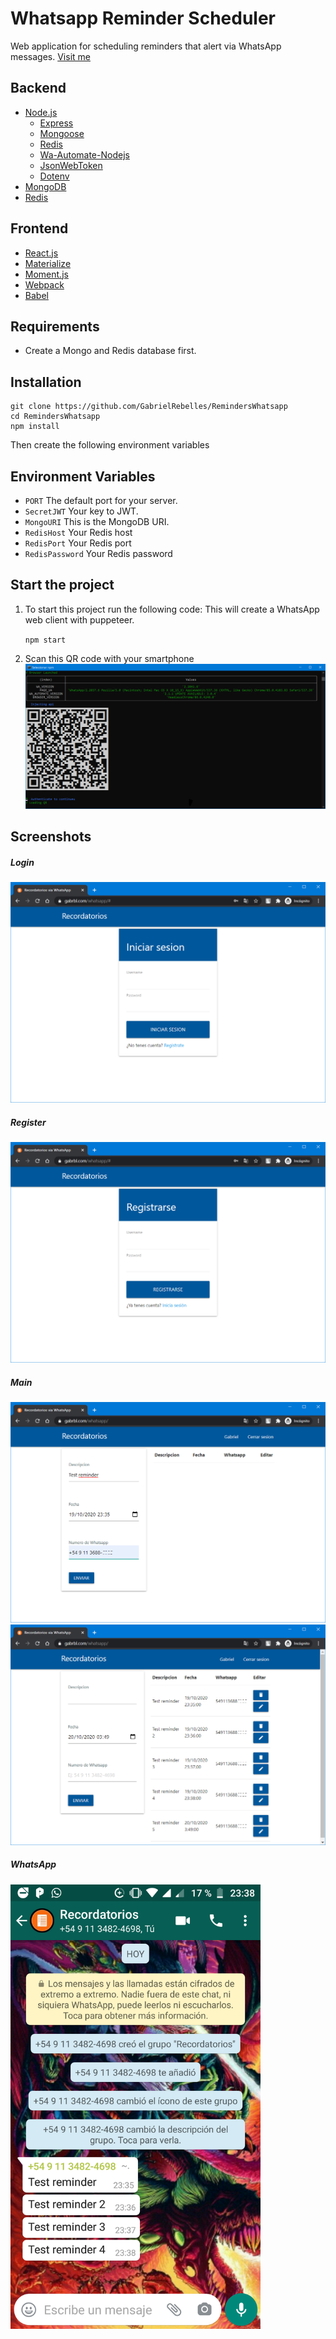 # Whatsapp Reminder Scheduler
Web application for scheduling reminders that alert via WhatsApp messages.
[Visit me](https://www.gabrbl.com/whatsapp/ "Visit me")

## Backend
  - [Node.js](https://nodejs.org/en/)
    - [Express](https://www.npmjs.com/package/express)
    - [Mongoose](https://www.npmjs.com/package/mongoose)
    - [Redis](https://www.npmjs.com/package/redis)
    - [Wa-Automate-Nodejs](https://open-wa.github.io/wa-automate-nodejs/)
    - [JsonWebToken](https://www.npmjs.com/package/jsonwebtoken)
    - [Dotenv](https://www.npmjs.com/package/dotenv)
  - [MongoDB](https://www.mongodb.com/try/download/compass)
  - [Redis](https://redislabs.com/)

## Frontend
  - [React.js](https://reactjs.org/)
  - [Materialize](https://materializecss.com/)
  - [Moment.js](https://www.npmjs.com/package/moment)
  - [Webpack](https://www.npmjs.com/package/webpack)
  - [Babel](https://babeljs.io/docs/en/next/babel-core.html)    

## Requirements
* Create a Mongo and Redis database first.

## Installation
```
git clone https://github.com/GabrielRebelles/RemindersWhatsapp
cd RemindersWhatsapp
npm install 
```

Then create the following environment variables

## Environment Variables
- `PORT` The default port for your server.
- `SecretJWT` Your key to JWT.
- `MongoURI` This is the MongoDB URI.
- `RedisHost` Your Redis host
- `RedisPort` Your Redis port
- `RedisPassword` Your Redis password

## Start the project
1. To start this project run the following code: This will create a WhatsApp web client with puppeteer.

	``
	npm start
	``

2. Scan this QR code with your smartphone
![](docs/QR.png)

## Screenshots

##### Login
![](docs/Login.png)
##### Register
![](docs/Register.png)
##### Main
![](docs/SS1.png)
![](docs/SS2.png)
##### WhatsApp
<img src="docs/Whatsapp.png" alt="Whatsapp Screenshot" width="400"/>
